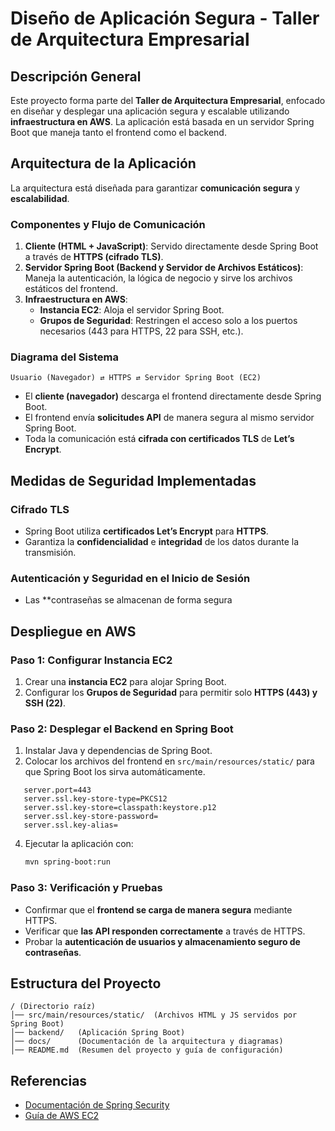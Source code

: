 # Diseño de Aplicación Segura - Taller de Arquitectura Empresarial

## Descripción General
Este proyecto forma parte del **Taller de Arquitectura Empresarial**, enfocado en diseñar y desplegar una aplicación segura y escalable utilizando **infraestructura en AWS**. La aplicación está basada en un servidor Spring Boot que maneja tanto el frontend como el backend.

## Arquitectura de la Aplicación
La arquitectura está diseñada para garantizar **comunicación segura** y **escalabilidad**.

### Componentes y Flujo de Comunicación
1. **Cliente (HTML + JavaScript)**: Servido directamente desde Spring Boot a través de **HTTPS (cifrado TLS)**.
2. **Servidor Spring Boot (Backend y Servidor de Archivos Estáticos)**: Maneja la autenticación, la lógica de negocio y sirve los archivos estáticos del frontend.
3. **Infraestructura en AWS**:
    - **Instancia EC2**: Aloja el servidor Spring Boot.
    - **Grupos de Seguridad**: Restringen el acceso solo a los puertos necesarios (443 para HTTPS, 22 para SSH, etc.). 

### Diagrama del Sistema
```plaintext
Usuario (Navegador) ⇄ HTTPS ⇄ Servidor Spring Boot (EC2)
```
- El **cliente (navegador)** descarga el frontend directamente desde Spring Boot.
- El frontend envía **solicitudes API** de manera segura al mismo servidor Spring Boot.
- Toda la comunicación está **cifrada con certificados TLS** de **Let’s Encrypt**.

## Medidas de Seguridad Implementadas

### Cifrado TLS
- Spring Boot utiliza **certificados Let’s Encrypt** para **HTTPS**.
- Garantiza la **confidencialidad** e **integridad** de los datos durante la transmisión.

### Autenticación y Seguridad en el Inicio de Sesión
- Las **contraseñas se almacenan de forma segura


## Despliegue en AWS

### Paso 1: Configurar Instancia EC2
1. Crear una **instancia EC2** para alojar Spring Boot.
2. Configurar los **Grupos de Seguridad** para permitir solo **HTTPS (443) y SSH (22)**.

### Paso 2: Desplegar el Backend en Spring Boot
1. Instalar Java y dependencias de Spring Boot.
2. Colocar los archivos del frontend en `src/main/resources/static/` para que Spring Boot los sirva automáticamente.

```properties
   server.port=443
   server.ssl.key-store-type=PKCS12
   server.ssl.key-store=classpath:keystore.p12
   server.ssl.key-store-password=
   server.ssl.key-alias=
   ```
4. Ejecutar la aplicación con:
   ```sh
   mvn spring-boot:run
   ```

### Paso 3: Verificación y Pruebas
- Confirmar que el **frontend se carga de manera segura** mediante HTTPS.
- Verificar que **las API responden correctamente** a través de HTTPS.
- Probar la **autenticación de usuarios y almacenamiento seguro de contraseñas**.

## Estructura del Proyecto
```
/ (Directorio raíz)
│── src/main/resources/static/  (Archivos HTML y JS servidos por Spring Boot)
│── backend/   (Aplicación Spring Boot)
│── docs/      (Documentación de la arquitectura y diagramas)
│── README.md  (Resumen del proyecto y guía de configuración)
```

## Referencias
- [Documentación de Spring Security](https://spring.io/projects/spring-security)
- [Guía de AWS EC2](https://docs.aws.amazon.com/ec2/)
